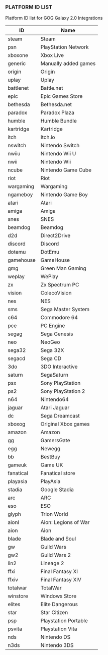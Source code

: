### PLATFORM ID LIST

Platform ID list for GOG Galaxy 2.0 Integrations

| ID | Name |
| --- | --- |
| steam	| Steam |
| psn	| PlayStation Network |
| xboxone	| Xbox Live |
| generic	| Manually added games |
| origin	| Origin |
| uplay	| Uplay |
| battlenet	| Battle.net |
| epic	| Epic Games Store |
| bethesda	| Bethesda.net |
| paradox	| Paradox Plaza |
| humble	| Humble Bundle |
| kartridge	| Kartridge |
| itch	| Itch.io |
| nswitch	| Nintendo Switch |
| nwiiu	| Nintendo Wii U |
| nwii	| Nintendo Wii |
| ncube	| Nintendo Game Cube |
| riot	| Riot |
| wargaming	| Wargaming |
| ngameboy	| Nintendo Game Boy |
| atari	| Atari |
| amiga	| Amiga |
| snes	| SNES |
| beamdog	| Beamdog |
| d2d	| Direct2Drive |
| discord	| Discord |
| dotemu	| DotEmu |
| gamehouse	| GameHouse |
| gmg	| Green Man Gaming |
| weplay	| WePlay |
| zx	| Zx Spectrum PC |
| vision	| ColecoVision |
| nes	| NES |
| sms	| Sega Master System |
| c64	| Commodore 64 |
| pce 	| PC Engine |
| segag	| Sega Genesis |
| neo	| NeoGeo |
| sega32	| Sega 32X |
| segacd	| Sega CD |
| 3do	| 3DO Interactive  |
| saturn	| SegaSaturn |
| psx	| Sony PlayStation |
| ps2	| Sony PlayStation 2 |
| n64	| Nintendo64 |
| jaguar	| Atari Jaguar |
| dc	| Sega Dreamcast |
| xboxog	| Original Xbox games |
| amazon	| Amazon |
| gg	| GamersGate |
| egg	| Newegg |
| bb	| BestBuy |
| gameuk	| Game UK |
| fanatical	| Fanatical store |
| playasia 	| PlayAsia |
| stadia	| Google Stadia |
| arc	| ARC |
| eso	| ESO |
| glyph	| Trion World |
| aionl	| Aion: Legions of War |
| aion	| Aion |
| blade	| Blade and Soul |
| gw	| Guild Wars |
| gw2	| Guild Wars 2 |
| lin2	| Lineage 2 |
| ffxi	| Final Fantasy XI |
| ffxiv	| Final Fantasy XIV |
| totalwar	| TotalWar |
| winstore	| Windows Store |
| elites	| Elite Dangerous |
| star	| Star Citizen |
| psp	| Playstation Portable |
| psvita	| Playstation Vita |
| nds	| Nintendo DS |
| n3ds	| Nintendo 3DS |
